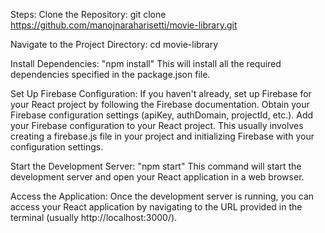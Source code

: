 Steps:
Clone the Repository:
git clone https://github.com/manojnaraharisetti/movie-library.git


Navigate to the Project Directory:
cd movie-library

Install Dependencies:
"npm install"
This will install all the required dependencies specified in the package.json file.

Set Up Firebase Configuration:
If you haven't already, set up Firebase for your React project by following the Firebase documentation.
Obtain your Firebase configuration settings (apiKey, authDomain, projectId, etc.).
Add your Firebase configuration to your React project. This usually involves creating a firebase.js file in your project and initializing Firebase with your configuration settings.

Start the Development Server:
"npm start"
This command will start the development server and open your React application in a web browser.

Access the Application:
Once the development server is running, you can access your React application by navigating to the URL provided in the terminal (usually http://localhost:3000/).
